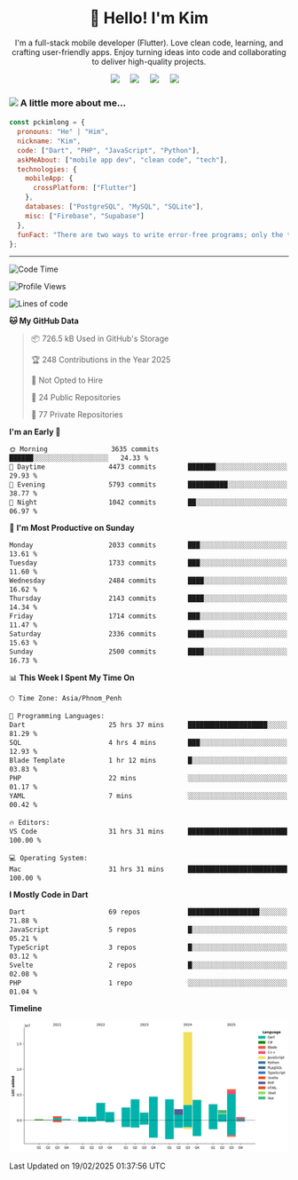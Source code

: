 <h1 align="center">👋 Hello! I'm Kim</h1>

<p align="center">
   I'm a full-stack mobile developer (Flutter). Love clean code, learning, and crafting user-friendly apps. Enjoy turning ideas into code and collaborating to deliver high-quality projects.
</p>

<p align="center">
  <a href="mailto:pochkimlong88@gmail.com"><img src="https://img.shields.io/badge/gmail-%23D14836.svg?&style=for-the-badge&logo=gmail&logoColor=white" /></a>&nbsp;&nbsp;&nbsp;&nbsp;
  <a href="https://t.me/pochkimlong/"><img src="https://img.shields.io/badge/telegram-%230077B5.svg?&style=for-the-badge&logo=telegram&logoColor=white" /></a>&nbsp;&nbsp;&nbsp;&nbsp;
  <a href="https://www.youtube.com/@PochKimlong/"><img src="https://img.shields.io/badge/youtube-%23dc2743.svg?&style=for-the-badge&logo=youtube&logoColor=white" /></a>&nbsp;&nbsp;&nbsp;&nbsp;
  <a href="https://www.tiktok.com/@pckimlong/"><img src="https://img.shields.io/badge/tiktok-%23000000.svg?&style=for-the-badge&logo=tiktok&logoColor=white" /></a>&nbsp;&nbsp;&nbsp;&nbsp;
</p>

### <img src="https://media.giphy.com/media/VgCDAzcKvsR6OM0uWg/giphy.gif" width="50"> A little more about me...  

```javascript
const pckimlong = {
  pronouns: "He" | "Him",
  nickname: "Kim",
  code: ["Dart", "PHP", "JavaScript", "Python"],
  askMeAbout: ["mobile app dev", "clean code", "tech"],
  technologies: {
    mobileApp: {
      crossPlatform: ["Flutter"]
    },
    databases: ["PostgreSQL", "MySQL", "SQLite"],
    misc: ["Firebase", "Supabase"]
  },
  funFact: "There are two ways to write error-free programs; only the third one works."
};
```
---

<!--START_SECTION:waka-->
![Code Time](http://img.shields.io/badge/Code%20Time-1%2C094%20hrs%2045%20mins-blue)

![Profile Views](http://img.shields.io/badge/Profile%20Views-0-blue)

![Lines of code](https://img.shields.io/badge/From%20Hello%20World%20I%27ve%20Written-30.6%20million%20lines%20of%20code-blue)

**🐱 My GitHub Data** 

> 📦 726.5 kB Used in GitHub's Storage 
 > 
> 🏆 248 Contributions in the Year 2025
 > 
> 🚫 Not Opted to Hire
 > 
> 📜 24 Public Repositories 
 > 
> 🔑 77 Private Repositories 
 > 
**I'm an Early 🐤** 

```text
🌞 Morning                3635 commits        ██████░░░░░░░░░░░░░░░░░░░   24.33 % 
🌆 Daytime                4473 commits        ███████░░░░░░░░░░░░░░░░░░   29.93 % 
🌃 Evening                5793 commits        ██████████░░░░░░░░░░░░░░░   38.77 % 
🌙 Night                  1042 commits        ██░░░░░░░░░░░░░░░░░░░░░░░   06.97 % 
```
📅 **I'm Most Productive on Sunday** 

```text
Monday                   2033 commits        ███░░░░░░░░░░░░░░░░░░░░░░   13.61 % 
Tuesday                  1733 commits        ███░░░░░░░░░░░░░░░░░░░░░░   11.60 % 
Wednesday                2484 commits        ████░░░░░░░░░░░░░░░░░░░░░   16.62 % 
Thursday                 2143 commits        ████░░░░░░░░░░░░░░░░░░░░░   14.34 % 
Friday                   1714 commits        ███░░░░░░░░░░░░░░░░░░░░░░   11.47 % 
Saturday                 2336 commits        ████░░░░░░░░░░░░░░░░░░░░░   15.63 % 
Sunday                   2500 commits        ████░░░░░░░░░░░░░░░░░░░░░   16.73 % 
```


📊 **This Week I Spent My Time On** 

```text
🕑︎ Time Zone: Asia/Phnom_Penh

💬 Programming Languages: 
Dart                     25 hrs 37 mins      ████████████████████░░░░░   81.29 % 
SQL                      4 hrs 4 mins        ███░░░░░░░░░░░░░░░░░░░░░░   12.93 % 
Blade Template           1 hr 12 mins        █░░░░░░░░░░░░░░░░░░░░░░░░   03.83 % 
PHP                      22 mins             ░░░░░░░░░░░░░░░░░░░░░░░░░   01.17 % 
YAML                     7 mins              ░░░░░░░░░░░░░░░░░░░░░░░░░   00.42 % 

🔥 Editors: 
VS Code                  31 hrs 31 mins      █████████████████████████   100.00 % 

💻 Operating System: 
Mac                      31 hrs 31 mins      █████████████████████████   100.00 % 
```

**I Mostly Code in Dart** 

```text
Dart                     69 repos            ██████████████████░░░░░░░   71.88 % 
JavaScript               5 repos             █░░░░░░░░░░░░░░░░░░░░░░░░   05.21 % 
TypeScript               3 repos             █░░░░░░░░░░░░░░░░░░░░░░░░   03.12 % 
Svelte                   2 repos             █░░░░░░░░░░░░░░░░░░░░░░░░   02.08 % 
PHP                      1 repo              ░░░░░░░░░░░░░░░░░░░░░░░░░   01.04 % 
```



**Timeline**

![Lines of Code chart](https://raw.githubusercontent.com/pckimlong/pckimlong/main/assets/bar_graph.png)


 Last Updated on 19/02/2025 01:37:56 UTC
<!--END_SECTION:waka-->

<!---
PochKimlong/PochKimlong is a ✨ special ✨ repository because its `README.md` (this file) appears on your GitHub profile.
You can click the Preview link to take a look at your changes.
--->
